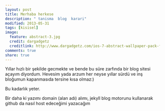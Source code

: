 ```yaml
---
layout: post
title: Merhaba herkese
description: " tanisma  blog  karari"
modified: 2013-05-31
tags: [kisisel]
image:
  feature: abstract-3.jpg
  credit: dargadgetz
  creditlink: http://www.dargadgetz.com/ios-7-abstract-wallpaper-pack-for-iphone-5-and-ipod-touch-retina/
comments: true
share: true
---
```



Yıllar hızlı bir şekilde gecmekte ve   bende bu süre zarfında    bir blog sitesi  açayım 
diyordum.
Hevesim  yada arzum her neyse yıllar sürdü ve  inş bloğumun kapanmasıda tersine kısa olmaz:)

Bu kadarlık yeter.

Bir daha ki yazımı  domain (alan adı) alımı, jekyll blog motorunu kullanarak github da 
nasıl host edeceğimi yazacağım
 